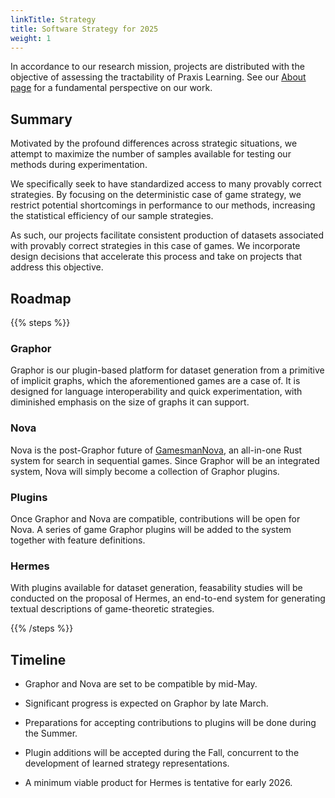 ```yaml
---
linkTitle: Strategy
title: Software Strategy for 2025
weight: 1
---
```


In accordance to our research mission, projects are distributed with the objective of assessing the tractability of Praxis Learning. See our [About page](/about) for a fundamental perspective on our work.

## Summary

Motivated by the profound differences across strategic situations, we attempt to maximize the number of samples available for testing our methods during experimentation.

We specifically seek to have standardized access to many provably correct strategies. By focusing on the deterministic case of game strategy, we restrict potential shortcomings in performance to our methods, increasing the statistical efficiency of our sample strategies.

As such, our projects facilitate consistent production of datasets associated with provably correct strategies in this case of games. We incorporate design decisions that accelerate this process and take on projects that address this objective.

## Roadmap

{{% steps %}}

### Graphor

Graphor is our plugin-based platform for dataset generation from a primitive of implicit graphs, which the aforementioned games are a case of. It is designed for language interoperability and quick experimentation, with diminished emphasis on the size of graphs it can support.

### Nova

Nova is the post-Graphor future of [GamesmanNova](https://github.com/GamesCrafters/GamesmanNova), an all-in-one Rust system for search in sequential games. Since Graphor will be an integrated system, Nova will simply become a collection of Graphor plugins.

### Plugins

Once Graphor and Nova are compatible, contributions will be open for Nova. A series of game Graphor plugins will be added to the system together with feature definitions.

### Hermes

With plugins available for dataset generation, feasability studies will be conducted on the proposal of Hermes, an end-to-end system for generating textual descriptions of game-theoretic strategies.

{{% /steps %}}

## Timeline

* Graphor and Nova are set to be compatible by mid-May.

* Significant progress is expected on Graphor by late March.

* Preparations for accepting contributions to plugins will be done during the Summer.

* Plugin additions will be accepted during the Fall, concurrent to the development of learned strategy representations.

* A minimum viable product for Hermes is tentative for early 2026.
